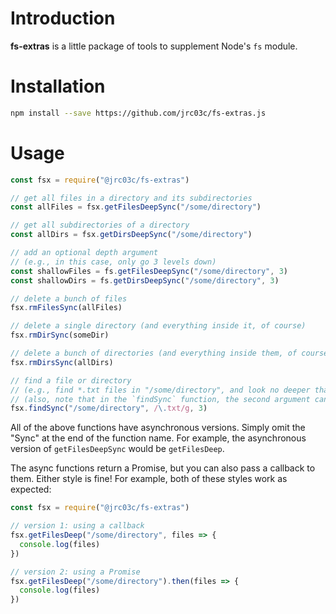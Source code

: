 # Introduction

**fs-extras** is a little package of tools to supplement Node's `fs` module.

# Installation

```bash
npm install --save https://github.com/jrc03c/fs-extras.js
```

# Usage

```js
const fsx = require("@jrc03c/fs-extras")

// get all files in a directory and its subdirectories
const allFiles = fsx.getFilesDeepSync("/some/directory")

// get all subdirectories of a directory
const allDirs = fsx.getDirsDeepSync("/some/directory")

// add an optional depth argument
// (e.g., in this case, only go 3 levels down)
const shallowFiles = fs.getFilesDeepSync("/some/directory", 3)
const shallowDirs = fs.getDirsDeepSync("/some/directory", 3)

// delete a bunch of files
fsx.rmFilesSync(allFiles)

// delete a single directory (and everything inside it, of course)
fsx.rmDirSync(someDir)

// delete a bunch of directories (and everything inside them, of course)
fsx.rmDirsSync(allDirs)

// find a file or directory
// (e.g., find *.txt files in "/some/directory", and look no deeper than 3 levels down)
// (also, note that in the `findSync` function, the second argument can be a regular expression, a string, or a function!)
fsx.findSync("/some/directory", /\.txt/g, 3)
```

All of the above functions have asynchronous versions. Simply omit the "Sync" at the end of the function name. For example, the asynchronous version of `getFilesDeepSync` would be `getFilesDeep`.

The async functions return a Promise, but you can also pass a callback to them. Either style is fine! For example, both of these styles work as expected:

```js
const fsx = require("@jrc03c/fs-extras")

// version 1: using a callback
fsx.getFilesDeep("/some/directory", files => {
  console.log(files)
})

// version 2: using a Promise
fsx.getFilesDeep("/some/directory").then(files => {
  console.log(files)
})
```
